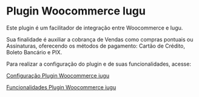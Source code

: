 # **Plugin Woocommerce Iugu**

Este plugin é um facilitador de integração entre Woocommerce e Iugu.

Sua finalidade é auxiliar a cobrança de Vendas como compras pontuais ou Assinaturas, oferecendo os métodos de pagamento: Cartão de Crédito, Boleto Bancário e PIX.

Para realizar a configuração do plugin e de suas funcionalidades, acesse:

[Configuração Plugin Woocommerce iugu](https://dev.iugu.com/docs/configura%C3%A7%C3%A3o-plugin-woocommerce-iugu-30)


[Funcionalidades Plugin Woocommerce iugu](https://dev.iugu.com/docs/funcionalidades-plugin-woocommerce-iugu-30)

